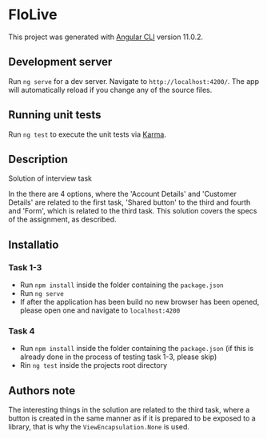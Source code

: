 # FloLive

This project was generated with [Angular CLI](https://github.com/angular/angular-cli) version 11.0.2.

## Development server

Run `ng serve` for a dev server. Navigate to `http://localhost:4200/`. The app will automatically reload if you change any of the source files.

## Running unit tests

Run `ng test` to execute the unit tests via [Karma](https://karma-runner.github.io).

## Description 

Solution of interview task

In the there are 4 options, where the 'Account Details' and 'Customer Details' are related to the first task, 'Shared button' to the third and fourth and 'Form', which is related to the third task.
This solution covers the specs of the assignment, as described.

## Installatio

### Task 1-3
* Run `npm install` inside the folder containing the `package.json`
* Run `ng serve` 
* If after the application has been build no new browser has been opened, please open one and navigate to `localhost:4200`
 
### Task 4
* Run `npm install` inside the folder containing the `package.json` (if this is already done in the process of testing task 1-3, please skip)
* Rin `ng test` inside the projects root directory


## Authors note

The interesting things in the solution are related to the third task, where a button is created in the same manner as if it is prepared to be exposed to a library, that is why the `ViewEncapsulation.None` is used.

